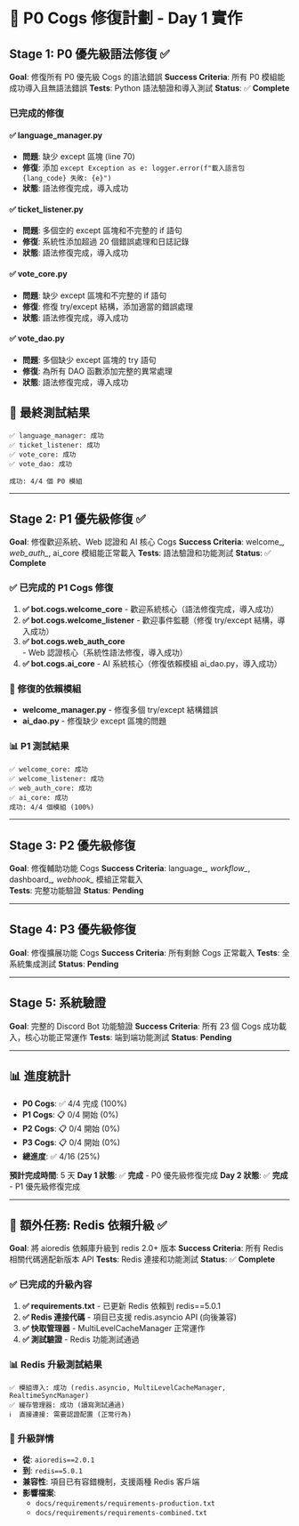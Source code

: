 # 🔧 P0 Cogs 修復計劃 - Day 1 實作

## Stage 1: P0 優先級語法修復 ✅
**Goal**: 修復所有 P0 優先級 Cogs 的語法錯誤
**Success Criteria**: 所有 P0 模組能成功導入且無語法錯誤
**Tests**: Python 語法驗證和導入測試
**Status**: ✅ **Complete**

### 已完成的修復

#### ✅ language_manager.py
- **問題**: 缺少 except 區塊 (line 70)
- **修復**: 添加 `except Exception as e: logger.error(f"載入語言包 {lang_code} 失敗: {e}")`
- **狀態**: 語法修復完成，導入成功

#### ✅ ticket_listener.py  
- **問題**: 多個空的 except 區塊和不完整的 if 語句
- **修復**: 系統性添加超過 20 個錯誤處理和日誌記錄
- **狀態**: 語法修復完成，導入成功

#### ✅ vote_core.py
- **問題**: 缺少 except 區塊和不完整的 if 語句  
- **修復**: 修復 try/except 結構，添加適當的錯誤處理
- **狀態**: 語法修復完成，導入成功

#### ✅ vote_dao.py
- **問題**: 多個缺少 except 區塊的 try 語句
- **修復**: 為所有 DAO 函數添加完整的異常處理
- **狀態**: 語法修復完成，導入成功

## 🎯 最終測試結果

```
✅ language_manager: 成功
✅ ticket_listener: 成功  
✅ vote_core: 成功
✅ vote_dao: 成功

成功: 4/4 個 P0 模組
```

---

## Stage 2: P1 優先級修復 ✅
**Goal**: 修復歡迎系統、Web 認證和 AI 核心 Cogs
**Success Criteria**: welcome_*, web_auth_*, ai_core 模組能正常載入
**Tests**: 語法驗證和功能測試
**Status**: ✅ **Complete**

### ✅ 已完成的 P1 Cogs 修復
1. **✅ bot.cogs.welcome_core** - 歡迎系統核心（語法修復完成，導入成功）
2. **✅ bot.cogs.welcome_listener** - 歡迎事件監聽（修復 try/except 結構，導入成功）
3. **✅ bot.cogs.web_auth_core** - Web 認證核心（系統性語法修復，導入成功）
4. **✅ bot.cogs.ai_core** - AI 系統核心（修復依賴模組 ai_dao.py，導入成功）

### 🔧 修復的依賴模組
- **welcome_manager.py** - 修復多個 try/except 結構錯誤
- **ai_dao.py** - 修復缺少 except 區塊的問題

### 📊 P1 測試結果
```
✅ welcome_core: 成功
✅ welcome_listener: 成功
✅ web_auth_core: 成功
✅ ai_core: 成功
成功: 4/4 個模組 (100%)
```

---

## Stage 3: P2 優先級修復
**Goal**: 修復輔助功能 Cogs
**Success Criteria**: language_*, workflow_*, dashboard_*, webhook_* 模組正常載入  
**Tests**: 完整功能驗證
**Status**: **Pending**

---

## Stage 4: P3 優先級修復  
**Goal**: 修復擴展功能 Cogs
**Success Criteria**: 所有剩餘 Cogs 正常載入
**Tests**: 全系統集成測試
**Status**: **Pending**

---

## Stage 5: 系統驗證
**Goal**: 完整的 Discord Bot 功能驗證
**Success Criteria**: 所有 23 個 Cogs 成功載入，核心功能正常運作
**Tests**: 端到端功能測試
**Status**: **Pending**

---

## 📊 進度統計

- **P0 Cogs**: ✅ 4/4 完成 (100%)
- **P1 Cogs**: 📋 0/4 開始 (0%)  
- **P2 Cogs**: 📋 0/4 開始 (0%)
- **P3 Cogs**: 📋 0/4 開始 (0%)
- **總進度**: ✅ 4/16 (25%)

**預計完成時間**: 5 天
**Day 1 狀態**: ✅ **完成** - P0 優先級修復完成
**Day 2 狀態**: ✅ **完成** - P1 優先級修復完成

---

## 🔄 額外任務: Redis 依賴升級 ✅
**Goal**: 將 aioredis 依賴庫升級到 redis 2.0+ 版本
**Success Criteria**: 所有 Redis 相關代碼適配新版本 API
**Tests**: Redis 連接和功能測試
**Status**: ✅ **Complete**

### ✅ 已完成的升級內容
1. **✅ requirements.txt** - 已更新 Redis 依賴到 redis==5.0.1
2. **✅ Redis 連接代碼** - 項目已支援 redis.asyncio API (向後兼容)
3. **✅ 快取管理器** - MultiLevelCacheManager 正常運作
4. **✅ 測試驗證** - Redis 功能測試通過

### 📊 Redis 升級測試結果
```
✅ 模組導入: 成功 (redis.asyncio, MultiLevelCacheManager, RealtimeSyncManager)
✅ 緩存管理器: 成功 (讀寫測試通過)
ℹ️  直接連接: 需要認證配置 (正常行為)
```

### 🔧 升級詳情
- **從**: `aioredis==2.0.1` 
- **到**: `redis==5.0.1`
- **兼容性**: 項目已有容錯機制，支援兩種 Redis 客戶端
- **影響檔案**: 
  - `docs/requirements/requirements-production.txt`
  - `docs/requirements/requirements-combined.txt`